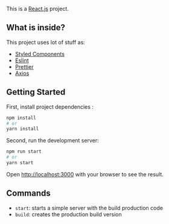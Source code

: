 
This is a [React.js](https://reactjs.org/) project.

## What is inside?

This project uses lot of stuff as:


- [Styled Components](https://styled-components.com/)
- [Eslint](https://eslint.org/)
- [Prettier](https://prettier.io/)
- [Axios](https://github.com/axios/axios)

## Getting Started

First, install project dependencies :

```bash
npm install
# or
yarn install
```

Second, run the development server:

```bash
npm run start
# or
yarn start
```

Open [http://localhost:3000](http://localhost:3000) with your browser to see the result.


## Commands


- `start`: starts a simple server with the build production code
- `build`: creates the production build version

